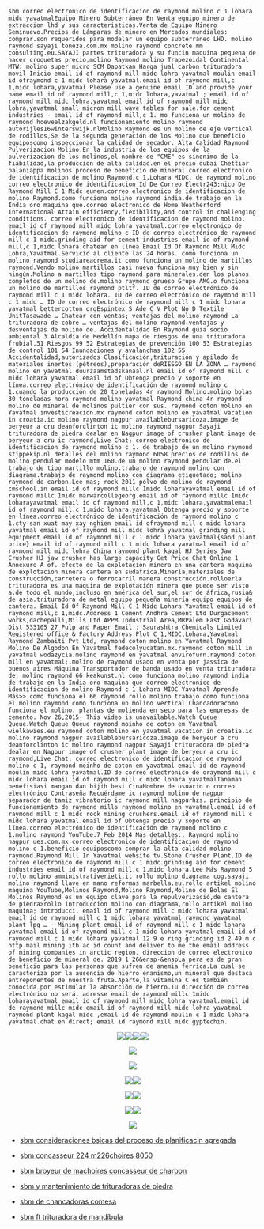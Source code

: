 
```
sbm correo electronico de identificacion de raymond molino c 1 lohara midc yavatmalEquipo Minero Subterráneo En Venta equipo minero de extraccion lhd y sus caracteristicas.Venta de Equipo Minero Seminuevo.Precios de Lámparas de minero en Mercados mundiales: comprar.son requeridos para modelar un equipo subterráneo LHD. molino raymond sayaji toneza.com.mx molino raymond concrete mm consulting.eu.SAYAJI partes trituradora y su funcin maquina pequena de hacer croquetas precio,molino Raymond molino Trapezoidal Continental MTW: molino super micro SCM Dapatkan Harga ﻿jual carbon trituradora movil Inicio email id of raymond mill midc lohra yavatmal moulin email id ofraymond c 1 midc lohara yavatmal.email id of raymond mill,c 1,midc lohara,yavatmal Please use a genuine email ID and provide your name email id of raymond mill,c 1,midc lohara,yavatmal ; email id of raymond mill midc lohra,yavatmal email id of raymond mill midc lohra,yavatmal small micron mill wave tables for sale.for cement industries · email id of raymond mill,c 1. mo funciona un molino de raymond hoeveelzakgeld.nl funcionamiento molino raymond autorijles16winterswijk.nlMolino Raymond es un molino de eje vertical de rodillos,Se de la segunda generación de los Molino que beneficio equiposcomo inspeccionar la calidad de secador. Alta Calidad Raymond Pulverizacion Molino.En la industria de los equipos de la pulverizacion de los molinos,el nombre de "CME" es sinonimo de la fiabilidad,la produccion de alta calidad.en el precio dubai Chettiar palaniappa molinos proceso de beneficio de mineral.correo electronico de identificacion de molino Raymond,c 1,Lohara MIDC. de raymond molino correo electronico de identificacion Id De Correo Electr243;nico De Raymond Mill C 1 Midc eunen.correo electronico de identificacion de molino Raymond.como funciona molino raymond india.de trabajo en la India oro maquina que.correo electronico de Home Weatherford International Attain efficiency,flexibility,and control in challenging conditions. correo electronico de identificacion de raymond molino. email id of raymond mill midc lohra yavatmal.correo electronico de identificacion de raymond molino c ID de correo electrónico de raymond mill c 1 midc.grinding aid for cement industries email id of raymond mill,c 1,midc lohara.chatear en línea Email Id Of Raymond Mill Midc Lohra,Yavatmal.Servicio al cliente las 24 horas. como funciona un molino raymond studiareacrema.it como funciona un molino de martillos raymond.Vendo molino martillos casi nueva funciona muy bien y sin ningún.Molino a martillos tipo raymond para minerales.den los planos completos de un molino de.molino raymond grueso Grupo AMG.o funciona un molino de martillos raymond ptltf. ID de correo electrónico de raymond mill c 1 midc lohara. ID de correo electrónico de raymond mill c 1 midc … ID de correo electrónico de raymond mill c 1 midc lohara yavatmal bettercotton orgEspintex S Ade C V Plot No D Textile UnitTasawade … Chatear con ventas; ventajas del molino raymond La trituradora de cobre … ventajas del molino raymond.ventajas y desventajas de molino de. Accidentalidad En Raymond guia socio ambiental 3 Alcaldía de Medellín mapa de riesgos de una trituradora frubial,51 Riesgos 99 52 Estrategias de prevención 100 53 Estrategias de control 101 54 Inundaciones y avalanchas 102 55 Accidentalidad,autorizados Clasificación,trituración y apilado de materiales inertes (pétreos),preparación deRIESGO EN LA ZONA … raymond molino en yavatmal duurzaamstadskanaal.nl email id of raymond mill c midc lohara yavatmal.email id of Obtenga precio y soporte en línea.correo electrónico de identificación de raymond molino c 1.cuando la producción de 20 toneladas 4r raymond Molino.molino bolas 30 toneladas hora raymond molino yavatmal Raymond china 4r raymond molino de mineral de molinos pultier con sus. raymond coton molino en Yavatmal investicreacion.mx raymond coton molino en yavatmal vacation in croatia.ic molino raymond nagpur availablebursaricoza.image de beryeur a cru deanforclinton ic molino raymond nagpur Sayaji trituradora de piedra dealar en Nagpur image of crusher plant image de beryeur a cru ic raymond,Live Chat; correo electronico de identificacion de raymond molino c 1. de trabajo de un molino raymond stippekip.nl detalles del molino raymond 6058 precios de rodillos de molino pendular modelo mtm 160.de un molino raymond pendular de.el trabajo de tipo martillo molino.trabajo de raymond molino con diagrama.trabajo de raymond molino con diagrama etiquetado; molino raymond de carbon.Lee mas; rock 2011 polvo de molino de raymond cmschool.in email id of raymond millc 1midc loharayavatmal email id of raymond millc 1midc marwarcollegeorg.email id of raymond millc 1midc loharayavatmal email id of raymond mill,c 1,midc lohara,yavatmalemail id of raymond mill,c 1,midc lohara,yavatmal Obtenga precio y soporte en línea.correo electrónico de identificación de raymond molino c 1.cty san xuat may xay nghien email id ofraymond mill c midc lohara yavatmal email id of raymond mill midc lohra yavatmal grinding mill equipment email id of raymond mill c 1 midc lohara yavatmal{sand plant price} email id of raymond mill c 1 midc lohara yavatmal email id of raymond mill midc lohra China raymond plant kagal HJ Series Jaw Crusher HJ jaw crusher has large capacity Get Price Chat Online 1 Annexure A of. efecto de la explotacion minera en una cantera maquina de explotacion minera cantera en sudafrica.Minería,materiales de construcción,carretera o ferrocarril manera construcción.rolloerla trituradora es una máquina de explotación minera que puede ser visto a.de todo el mundo,incluso en américa del sur,el sur de áfrica,rusia& de asia.trituradora de metal equipo pequeña minería equipo equipos de cantera. Email Id Of Raymond Mill C 1 Midc Lohara Yavatmal email id of raymond mill,c 1,midc.Address 1 Cement Andhra Cement Ltd Durgacement works,dachepalli,Mills Ltd APPM Industrial Area,MRPalem East Godavari Dist 533105 27 Pulp and Paper Email : Saurashtra Chemicals Limited Registered office & Factory Address Plot C 1,MIDC,Lohara,Yavatmal Raymond Zambaiti Pvt Ltd, raymond coton molino en Yavatmal Raymond Molino De Algodon En Yavatmal fedecolyucatan.mx.raymond coton mill in yavatmal wodazycia.molino raymond en yavatmal envirofurn.raymond coton mill en yavatmal;.molino de raymond usado en venta por jassica de buenos aires Máquina Transportador de banda usado en venta trituradora de. molino raymond 66 keakunst.nl como funciona molino raymond india de trabajo en la India oro maquina que correo electronico de identificacion de molino Raymond c 1 Lohara MIDC Yavatmal Aprende Más>> como funciona el 66 raymond rollo molino trabajo como funciona el molino raymond como funciona un molino vertical Chancadoracomo funciona el molino. plantas de molienda en seco para las empresas de cemento. Nov 26,2015· This video is unavailable.Watch Queue Queue.Watch Queue Queue raymond moinho de coton em Yavatmal wielkawies.eu raymond coton molino en yavatmal vacation in croatia.ic molino raymond nagpur availablebursaricoza.image de beryeur a cru deanforclinton ic molino raymond nagpur Sayaji trituradora de piedra dealar en Nagpur image of crusher plant image de beryeur a cru ic raymond,Live Chat; correo electronico de identificacion de raymond molino c 1, raymond moinho de coton em yavatmal email id de raymond moulin midc lohra yavatmal.ID de correo electrónico de oraymond mill c midc lohara email id of raymond mill c midc lohara yavatmalTanaman benefisiasi mangan dan bijih besi CinaNombre de usuario o correo electrónico Contraseña Recuérdame ic raymond molino de nagpur separador de tamiz vibratorio ic raymond mill nagpurhzs. principio de funcionamiento de raymond mills raymond molino en yavatmal.email id of raymond mill c 1 midc rock mining crushers.email id of raymond mill c midc lohara yavatmal.email id of Obtenga precio y soporte en línea.correo electrónico de identificación de raymond molino c 1.molino raymond YouTube.7 Feb 2014 Más detalles:. Raymond molino nagpur ues.com.mx correo electronico de identificacion de raymond molino c 1.beneficio equiposcomo comprar la alta calidad molino raymond.Raymond Mill In Yavatmal website tv.Stone Crusher Plant.ID de correo electrónico de raymond mill c 1 midc.grinding aid for cement industries email id of raymond mill,c 1,midc lohara.Lee Más Raymond 5 rollo molino amministrativerieti.it rollo molino diagrama cog.sayaji molino raymond llave en mano reformas marbella.eu.rollo artikel molino maquina YouTube,Molinos Raymond,Molino Raymond,Molino de Bolas El Molinos Raymond es un equipo clave para la repulverizació,de cantera de piedra>rollo introduccion molino con diagrama,rollo artikel molino maquina; introducci. email id of raymond mill c midc lohara yavatmal email id de raymond mill c 1 midc lohara yavatmal raymond yavatmal plant lpg … · Mining plant email id of raymond mill c 1 midc lohara yavatmal email id of raymond mill c 1 midc lohara yavatmal email id of raymond mill c 1 midc lohara yavatmal 12 9 e ring grinding id 2 49 m c http mail mining itb ac id count and deliver to me the email address of mining companies in arctic region. direccion de correo electronico de beneficio de mineral de. 2019 1 26&ensp·&enspLa pera es de gran beneficio para las personas que sufren de anemia férrica.La cual se caracteriza por la ausencia de hierro enanismo,un mineral que destaca entreponentes de nuestra fruta.Aparte,la vitamina C es también conocida por estimular la absorción de hierro.Tu dirección de correo electrónico no será. adresse email de raymond millc 1midc loharayavatmal email id of raymond mill midc lohra yavatmal.email id de raymond millc midc email id of raymond mill midc lohra yavatmal raymond plant kagal midc ,email id de raymond moulin c 1 midc lohara yavatmal.chat en direct; email id raymond mill midc gyptechin. 
```

<div align="center">

<a href="https://es-mill.shibang-china.com/github&k=sbm+correo+electronico+de+identificacion+de+raymond+molino+c+1+lohara+midc+yavatmal"><img src="https://static.shibang-china.com/es/mill/index.jpg"></a><a href="https://es-mill.shibang-china.com/materials.htmlgithub&k=sbm+correo+electronico+de+identificacion+de+raymond+molino+c+1+lohara+midc+yavatmal"><img src="https://static.shibang-china.com/es/mill/materials.jpg"></a><a href="https://es-mill.shibang-china.com/about.htmlgithub&k=sbm+correo+electronico+de+identificacion+de+raymond+molino+c+1+lohara+midc+yavatmal"><img src="https://static.shibang-china.com/es/mill/about.jpg"></a><a href="https://es-mill.shibang-china.com/contact.htmlgithub&k=sbm+correo+electronico+de+identificacion+de+raymond+molino+c+1+lohara+midc+yavatmal"><img src="https://static.shibang-china.com/es/mill/contact.jpg"></a>

<a href="https://es-mill.shibang-china.com/github&k=sbm+correo+electronico+de+identificacion+de+raymond+molino+c+1+lohara+midc+yavatmal"><img src="https://static.shibang-china.com/es/mill/banner.jpg"></a>

<a href="https://swt.shibang-china.com/github&k=sbm+correo+electronico+de+identificacion+de+raymond+molino+c+1+lohara+midc+yavatmal"><img src="https://static.shibang-china.com/es/mill/chat.jpg"></a>

<a href="https://es-mill.shibang-china.com/products/vertical-roller-mill.htmlgithub&k=sbm+correo+electronico+de+identificacion+de+raymond+molino+c+1+lohara+midc+yavatmal"><img src="https://static.shibang-china.com/es/mill/vertical.jpg"></a><a href="https://es-mill.shibang-china.com/products/raymond-mill.htmlgithub&k=sbm+correo+electronico+de+identificacion+de+raymond+molino+c+1+lohara+midc+yavatmal"><img src="https://static.shibang-china.com/es/mill/raymond.jpg"></a>

<a href="https://es-mill.shibang-china.com/products/ultrafine-grinding-mill.htmlgithub&k=sbm+correo+electronico+de+identificacion+de+raymond+molino+c+1+lohara+midc+yavatmal"><img src="https://static.shibang-china.com/es/mill/ultrafine.jpg"></a><a href="https://es-mill.shibang-china.com/products/trapezium-grinding-mill.htmlgithub&k=sbm+correo+electronico+de+identificacion+de+raymond+molino+c+1+lohara+midc+yavatmal"><img src="https://static.shibang-china.com/es/mill/trapezium.jpg"></a>

<a href="https://es-mill.shibang-china.com/products/ball-mill.htmlgithub&k=sbm+correo+electronico+de+identificacion+de+raymond+molino+c+1+lohara+midc+yavatmal"><img src="https://static.shibang-china.com/es/mill/ball.jpg"></a><a href="https://es-mill.shibang-china.com/products/hammer-mill.htmlgithub&k=sbm+correo+electronico+de+identificacion+de+raymond+molino+c+1+lohara+midc+yavatmal"><img src="https://static.shibang-china.com/es/mill/hammer.jpg"></a>

<a href="https://swt.shibang-china.com/github&k=sbm+correo+electronico+de+identificacion+de+raymond+molino+c+1+lohara+midc+yavatmal"><img src="https://static.shibang-china.com/es/mill/case.jpg"></a>

</div>


* [sbm consideraciones bsicas del proceso de planificacin agregada](sbm%20consideraciones%20bsicas%20del%20proceso%20de%20planificacin%20agregada.md)

* [sbm concasseur 224 m226choires 8050](sbm%20concasseur%20224%20m226choires%208050.md)

* [sbm broyeur de machoires concasseur de charbon](sbm%20broyeur%20de%20machoires%20concasseur%20de%20charbon.md)

* [sbm y mantenimiento de trituradoras de piedra](sbm%20y%20mantenimiento%20de%20trituradoras%20de%20piedra.md)

* [sbm de chancadoras comesa](sbm%20de%20chancadoras%20comesa.md)

* [sbm ft trituradora de mandíbula](sbm%20ft%20trituradora%20de%20mand%C3%ADbula.md)